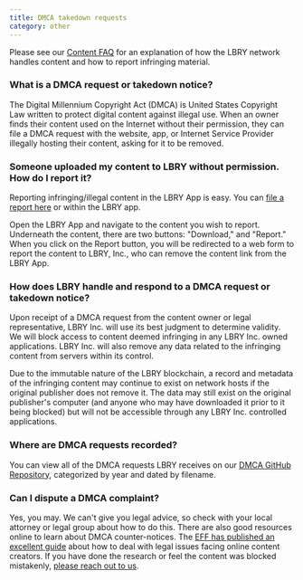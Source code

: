 ```yaml
---
title: DMCA takedown requests
category: other
---
```


Please see our [Content FAQ](https://lbry.io/faq/content) for an explanation of how the LBRY network handles content and how to report infringing material.

### What is a DMCA request or takedown notice?

The Digital Millennium Copyright Act (DMCA) is United States Copyright Law written to protect digital content against illegal use. When an owner finds their content used on the Internet without their permission, they can file a DMCA request with the website, app, or Internet Service Provider illegally hosting their content, asking for it to be removed.

### Someone uploaded my content to LBRY without permission. How do I report it?

Reporting infringing/illegal content in the LBRY App is easy. You can [file a report here](https://lbry.io/dmca) or within the LBRY app.

Open the LBRY App and navigate to the content you wish to report. Underneath the content, there are two buttons: "Download," and "Report." When you click on the Report button, you will be redirected to a web form to report the content to LBRY, Inc., who can remove the content link from the LBRY App.

### How does LBRY handle and respond to a DMCA request or takedown notice?

Upon receipt of a DMCA request from the content owner or legal representative, LBRY Inc. will use its best judgment to determine validity. We will block access to content deemed infringing in any LBRY Inc. owned applications. LBRY Inc. will also remove any data related to the infringing content from servers within its control.

Due to the immutable nature of the LBRY blockchain, a record and metadata of the infringing content may continue to exist on network hosts if the original publisher does not remove it. The data may still exist on the original publisher's computer (and anyone who may have downloaded it prior to it being blocked) but will not be accessible through any LBRY Inc. controlled applications.

### Where are DMCA requests recorded?

You can view all of the DMCA requests LBRY receives on our [DMCA GitHub Repository](https://github.com/lbryio/dmca), categorized by year and dated by filename.

### Can I dispute a DMCA complaint?

Yes, you may. We can't give you legal advice, so check with your local attorney or legal group about how to do this. There are also good resources online to learn about DMCA counter-notices. The [EFF has published an excellent guide](https://www.eff.org/issues/intellectual-property/guide-to-youtube-removals) about how to deal with legal issues facing online content creators. If you have done the research or feel the content was blocked mistakenly, [please reach out to us](mailto:help@lbry.io).
